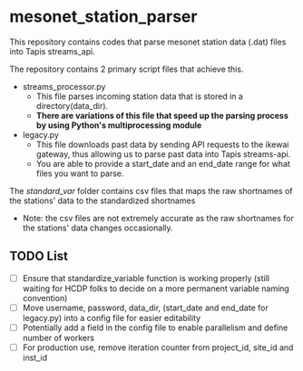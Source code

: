 # mesonet_station_parser

This repository contains codes that parse mesonet station data (.dat) files into Tapis streams_api.

The repository contains 2 primary script files that achieve this.
- streams_processor.py
  - This file parses incoming station data that is stored in a directory(data_dir).
  - **There are variations of this file that speed up the parsing process by using Python's multiprocessing module**
- legacy.py
  - This file downloads past data by sending API requests to the ikewai gateway, thus allowing us to parse past data into Tapis streams-api.
  - You are able to provide a start_date and an end_date range for what files you want to parse.
 
The *standard_var* folder contains csv files that maps the raw shortnames of the stations' data to the standardized shortnames
- Note: the csv files are not extremely accurate as the raw shortnames for the stations' data changes occasionally.


## TODO List
- [ ] Ensure that standardize_variable function is working properly (still waiting for HCDP folks to decide on a more permanent variable naming convention)
- [ ] Move username, password, data_dir, (start_date and end_date for legacy.py) into a config file for easier editability
- [ ] Potentially add a field in the config file to enable parallelism and define number of workers
- [ ] For production use, remove iteration counter from project_id, site_id and inst_id
